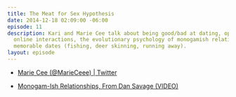 ```yaml
---
title: The Meat for Sex Hypothesis
date: 2014-12-18 02:09:00 -06:00
episode: 11
description: Kari and Marie Cee talk about being good/bad at dating, optimal pre-date
  online interactions, the evolutionary psychology of monogamish relationships, and
  memorable dates (fishing, deer skinning, running away).
layout: episode
---
```


* [Marie Cee (@MarieCeee) | Twitter][1]

* [Monogam-Ish Relationships, From Dan Savage (VIDEO)][2]

[1]: https://twitter.com/marieceee
[2]: http://www.huffingtonpost.com/2014/05/02/monogamish-relationships-_n_5255297.html
